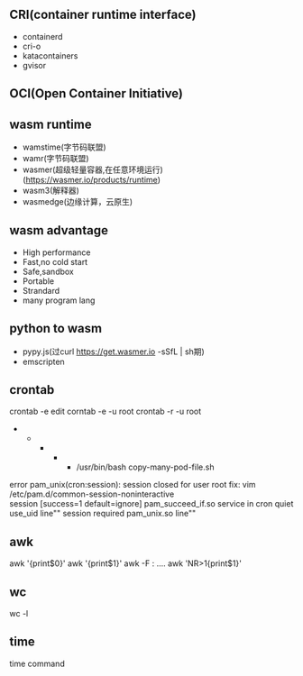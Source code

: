 ## CRI(container runtime interface)
- containerd
- cri-o
- katacontainers
- gvisor

## OCI(Open Container Initiative)

## wasm runtime
- wamstime(字节码联盟)
- wamr(字节码联盟)
- wasmer(超级轻量容器,在任意环境运行)(https://wasmer.io/products/runtime)
- wasm3(解释器)
- wasmedge(边缘计算，云原生)

## wasm advantage
- High performance
- Fast,no cold start
- Safe,sandbox
- Portable
- Strandard
- many program lang

## python to wasm 
- pypy.js(过curl https://get.wasmer.io -sSfL | sh期)
- emscripten

## crontab
crontab -e  edit
corntab -e -u root
crontab -r -u root
* * * * * /usr/bin/bash copy-many-pod-file.sh

error 
pam_unix(cron:session): session closed for user root
fix:
    vim /etc/pam.d/common-session-noninteractive     
    session [success=1 default=ignore] pam_succeed_if.so service in cron quiet use_uid
    line""
    session required pam_unix.so 
    line""
## awk
awk '{print$0}'
awk '{print$1}'
awk -F : ....
awk 'NR>1{print$1}'

## wc
wc -l 

## time 
time command

## 


